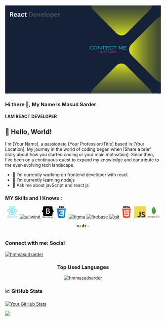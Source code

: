 [![An old rock in the desert](/images/React%20Developer.png "Shiprock, New Mexico by Beau Rogers")](https://www.linkedin.com/in/hmmasudsarder/)

###  Hi there 👋, My Name Is Masud Sarder
#### I AM REACT DEVELOPER

## 👋 Hello, World!

I'm [Your Name], a passionate [Your Profession/Title] based in [Your Location]. My journey in the world of coding began when [Share a brief story about how you started coding or your main motivation]. Since then, I've been on a continuous quest to expand my knowledge and contribute to the ever-evolving tech landscape.



- 🔭 I’m currently working on frontend developer with react 
- 🌱 I’m currently learning nodejs 
- 💬 Ask me about javScript and react js 

<h3 align="left">MY Skills and I Knows :</h3>
<p align="center"> 
<a href="https://reactjs.org/" target="_blank" rel="noreferrer"> <img src="https://raw.githubusercontent.com/devicons/devicon/master/icons/react/react-original-wordmark.svg" alt="react" width="40" height="40"/> </a> <a href="https://tailwindcss.com/" target="_blank" rel="noreferrer"> <img src="https://www.vectorlogo.zone/logos/tailwindcss/tailwindcss-icon.svg" alt="tailwind" width="40" height="40"/> </a>
<a href="https://getbootstrap.com" target="_blank" rel="noreferrer"> <img src="https://raw.githubusercontent.com/devicons/devicon/master/icons/bootstrap/bootstrap-plain-wordmark.svg" alt="bootstrap" width="40" height="40"/> </a> <a href="https://www.w3schools.com/css/" target="_blank" rel="noreferrer"> <img src="https://raw.githubusercontent.com/devicons/devicon/master/icons/css3/css3-original-wordmark.svg" alt="css3" width="40" height="40"/> </a> <a href="https://www.figma.com/" target="_blank" rel="noreferrer"> <img src="https://www.vectorlogo.zone/logos/figma/figma-icon.svg" alt="figma" width="40" height="40"/> </a> <a href="https://firebase.google.com/" target="_blank" rel="noreferrer"> <img src="https://www.vectorlogo.zone/logos/firebase/firebase-icon.svg" alt="firebase" width="40" height="40"/> </a> <a href="https://git-scm.com/" target="_blank" rel="noreferrer"> <img src="https://www.vectorlogo.zone/logos/git-scm/git-scm-icon.svg" alt="git" width="40" height="40"/> </a> <a href="https://www.w3.org/html/" target="_blank" rel="noreferrer"> <img src="https://raw.githubusercontent.com/devicons/devicon/master/icons/html5/html5-original-wordmark.svg" alt="html5" width="40" height="40"/> </a> <a href="https://developer.mozilla.org/en-US/docs/Web/JavaScript" target="_blank" rel="noreferrer"> <img src="https://raw.githubusercontent.com/devicons/devicon/master/icons/javascript/javascript-original.svg" alt="javascript" width="40" height="40"/> </a> <a href="https://www.mongodb.com/" target="_blank" rel="noreferrer"> <img src="https://raw.githubusercontent.com/devicons/devicon/master/icons/mongodb/mongodb-original-wordmark.svg" alt="mongodb" width="40" height="40"/> </a> <a href="https://nodejs.org" target="_blank" rel="noreferrer"> <img src="https://raw.githubusercontent.com/devicons/devicon/master/icons/nodejs/nodejs-original-wordmark.svg" alt="nodejs" width="40" height="40"/> </a>  </p>



<h3 align="left">Connect with me: Social </h3>
<div align="left">
<p align="left">
<a href="https://linkedin.com/in/hmmasudsarder" target="blank"><img align="center" src="https://raw.githubusercontent.com/rahuldkjain/github-profile-readme-generator/master/src/images/icons/Social/linked-in-alt.svg" alt="hmmasudsarder" height="30" width="40" /></a>
</p>

</div>


<h3 align="center">Top Used Languages</h3>
<p align="center">
<img align="center mb-10" src="https://github-readme-stats.vercel.app/api/top-langs?username=hmmasudsarder&show_icons=true&locale=en&layout=compact" alt="hmmasudsarder" />
</p>

### 📈 GitHub Stats

[![Your GitHub Stats](https://github-readme-stats.vercel.app/api?hmmasudsarder=YourGitHubUsername&show_icons=true&count_private=true&hide=contribs,prs&theme=j)](https://github.com/YourGitHubUsername)

<div align="center mt-10">
    <a href="https://git.io/streak-status">
        <img src="https://github-readme-streak-stats.herokuapp.com?user=hmmasudsarder&theme" alit="GitHub Streak" width="800"/>
    </a>
</div>


